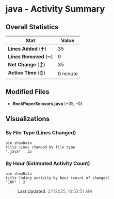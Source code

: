 # java - Activity Summary 

## Overall Statistics

| Stat                   | Value                                                             |
| ---------------------- | ----------------------------------------------------------------- |
| **Lines Added** (➕)   | 35                                          |
| **Lines Removed** (➖) | 0                                        |
| **Net Change** (↕)    | 35                |
| **Active Time** (⌚)   | 0 minute |


## Modified Files
- **RockPaperScissors.java** (+35, -0)

## Visualizations

### By File Type (Lines Changed)

```mermaid
pie showData
title Lines changed by file type
".java" : 35
```

### By Hour (Estimated Activity Count)

```mermaid
pie showData
title Coding activity by hour (count of changes)
"10h" : 2
```


> **Last Updated:** 2/1/2025, 10:52:51 AM
